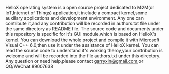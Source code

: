 HelloX operating system is a open source project dedicated to M2M(or IoT,Internet of Things) application,it include a compact kernel,some auxillary applications and development environment.
Any one can contribute it,and any contribution will be recorded in authors.txt file under the same directory as README file.
The source code and documents under this repository is specific for it's GUI module,which is based on HelloX's kernel.
You can download the whole project and compile it with Microsoft Visual C++ 6.0,then use it under the assistance of HelloX kernel.
You can read the source code to understand it's working theroy,your contribution is welcome and will be recorded into the file authors.txt under this directory.
Any question or need help,please contact garryxin@gmail.com,or QQ/WeChat:89007638
